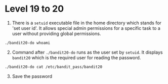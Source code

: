 # Level 19 to 20

1. There is a `setuid` executable file in the home directory which stands for 'set user id'. It allows special admin permissions for a specific task to a user without providing global permissions.
   
```./bandit20-do whoami```

2. Command after `./bandit20-do` runs as the user set by `setuid`. It displays `bandit20` which is the required user for reading the password.
   
```./bandit20-do cat /etc/bandit_pass/bandit20```

3. Save the password